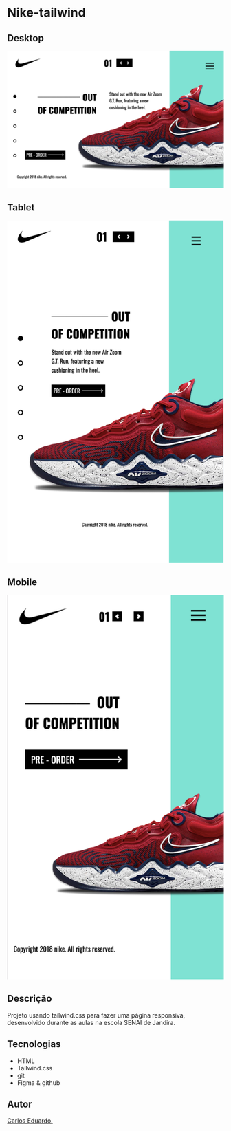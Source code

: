 # Nike-tailwind

## Desktop
![](./img/preview-desktop.png)

## Tablet
![](./img/preview-tablet.png)

## Mobile
![](./img/preview-mobile.png)

## Descrição
 Projeto usando tailwind.css para fazer uma página responsiva, desenvolvido durante as aulas na escola SENAI de Jandira.

 ## Tecnologias
* HTML
* Tailwind.css
* git
* Figma
& github

## Autor 
[Carlos Eduardo.](https://www.linkedin.com/in/carlos-eduardo-silva-pereira-a2413b353/)